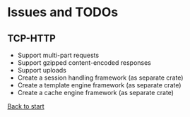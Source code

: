 
# Issues and TODOs

## TCP-HTTP

* Support multi-part requests
* Support gzipped content-encoded responses
* Support uploads
* Create a session handling framework (as separate crate)
* Create a template engine framework (as separate crate)
* Create a cache engine framework (as separate crate)


[Back to start](../)
